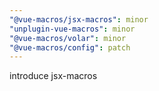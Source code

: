 ```yaml
---
"@vue-macros/jsx-macros": minor
"unplugin-vue-macros": minor
"@vue-macros/volar": minor
"@vue-macros/config": patch
---
```


introduce jsx-macros
  